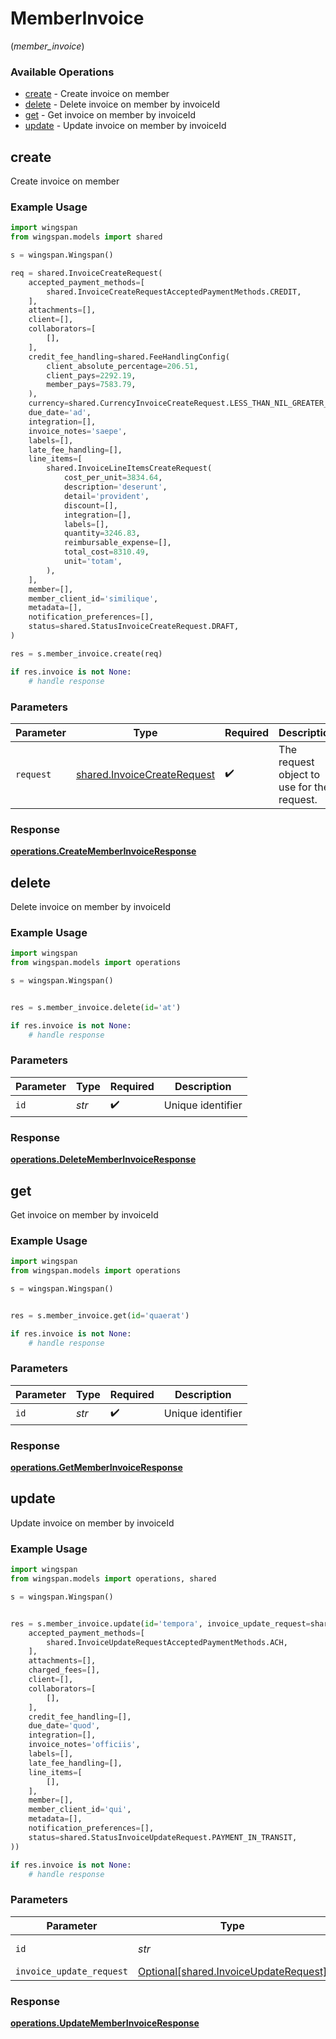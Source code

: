# MemberInvoice
(*member_invoice*)

### Available Operations

* [create](#create) - Create invoice on member
* [delete](#delete) - Delete invoice on member by invoiceId
* [get](#get) - Get invoice on member by invoiceId
* [update](#update) - Update invoice on member by invoiceId

## create

Create invoice on member

### Example Usage

```python
import wingspan
from wingspan.models import shared

s = wingspan.Wingspan()

req = shared.InvoiceCreateRequest(
    accepted_payment_methods=[
        shared.InvoiceCreateRequestAcceptedPaymentMethods.CREDIT,
    ],
    attachments=[],
    client=[],
    collaborators=[
        [],
    ],
    credit_fee_handling=shared.FeeHandlingConfig(
        client_absolute_percentage=206.51,
        client_pays=2292.19,
        member_pays=7583.79,
    ),
    currency=shared.CurrencyInvoiceCreateRequest.LESS_THAN_NIL_GREATER_THAN_,
    due_date='ad',
    integration=[],
    invoice_notes='saepe',
    labels=[],
    late_fee_handling=[],
    line_items=[
        shared.InvoiceLineItemsCreateRequest(
            cost_per_unit=3834.64,
            description='deserunt',
            detail='provident',
            discount=[],
            integration=[],
            labels=[],
            quantity=3246.83,
            reimbursable_expense=[],
            total_cost=8310.49,
            unit='totam',
        ),
    ],
    member=[],
    member_client_id='similique',
    metadata=[],
    notification_preferences=[],
    status=shared.StatusInvoiceCreateRequest.DRAFT,
)

res = s.member_invoice.create(req)

if res.invoice is not None:
    # handle response
```

### Parameters

| Parameter                                                                  | Type                                                                       | Required                                                                   | Description                                                                |
| -------------------------------------------------------------------------- | -------------------------------------------------------------------------- | -------------------------------------------------------------------------- | -------------------------------------------------------------------------- |
| `request`                                                                  | [shared.InvoiceCreateRequest](../../models/shared/invoicecreaterequest.md) | :heavy_check_mark:                                                         | The request object to use for the request.                                 |


### Response

**[operations.CreateMemberInvoiceResponse](../../models/operations/creatememberinvoiceresponse.md)**


## delete

Delete invoice on member by invoiceId

### Example Usage

```python
import wingspan
from wingspan.models import operations

s = wingspan.Wingspan()


res = s.member_invoice.delete(id='at')

if res.invoice is not None:
    # handle response
```

### Parameters

| Parameter          | Type               | Required           | Description        |
| ------------------ | ------------------ | ------------------ | ------------------ |
| `id`               | *str*              | :heavy_check_mark: | Unique identifier  |


### Response

**[operations.DeleteMemberInvoiceResponse](../../models/operations/deletememberinvoiceresponse.md)**


## get

Get invoice on member by invoiceId

### Example Usage

```python
import wingspan
from wingspan.models import operations

s = wingspan.Wingspan()


res = s.member_invoice.get(id='quaerat')

if res.invoice is not None:
    # handle response
```

### Parameters

| Parameter          | Type               | Required           | Description        |
| ------------------ | ------------------ | ------------------ | ------------------ |
| `id`               | *str*              | :heavy_check_mark: | Unique identifier  |


### Response

**[operations.GetMemberInvoiceResponse](../../models/operations/getmemberinvoiceresponse.md)**


## update

Update invoice on member by invoiceId

### Example Usage

```python
import wingspan
from wingspan.models import operations, shared

s = wingspan.Wingspan()


res = s.member_invoice.update(id='tempora', invoice_update_request=shared.InvoiceUpdateRequest(
    accepted_payment_methods=[
        shared.InvoiceUpdateRequestAcceptedPaymentMethods.ACH,
    ],
    attachments=[],
    charged_fees=[],
    client=[],
    collaborators=[
        [],
    ],
    credit_fee_handling=[],
    due_date='quod',
    integration=[],
    invoice_notes='officiis',
    labels=[],
    late_fee_handling=[],
    line_items=[
        [],
    ],
    member=[],
    member_client_id='qui',
    metadata=[],
    notification_preferences=[],
    status=shared.StatusInvoiceUpdateRequest.PAYMENT_IN_TRANSIT,
))

if res.invoice is not None:
    # handle response
```

### Parameters

| Parameter                                                                            | Type                                                                                 | Required                                                                             | Description                                                                          |
| ------------------------------------------------------------------------------------ | ------------------------------------------------------------------------------------ | ------------------------------------------------------------------------------------ | ------------------------------------------------------------------------------------ |
| `id`                                                                                 | *str*                                                                                | :heavy_check_mark:                                                                   | Unique identifier                                                                    |
| `invoice_update_request`                                                             | [Optional[shared.InvoiceUpdateRequest]](../../models/shared/invoiceupdaterequest.md) | :heavy_minus_sign:                                                                   | N/A                                                                                  |


### Response

**[operations.UpdateMemberInvoiceResponse](../../models/operations/updatememberinvoiceresponse.md)**


